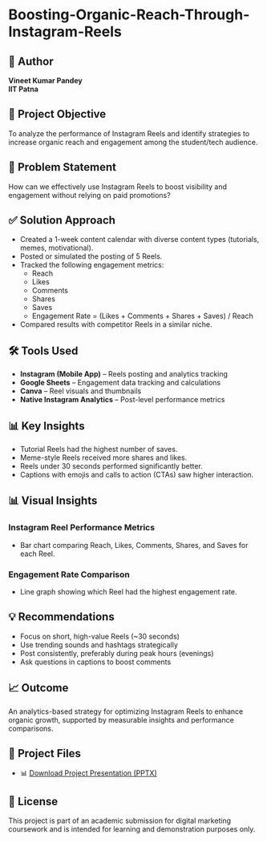 # Boosting-Organic-Reach-Through-Instagram-Reels

## 👤 Author
**Vineet Kumar Pandey**  
**IIT Patna**

## 📌 Project Objective
To analyze the performance of Instagram Reels and identify strategies to increase organic reach and engagement among the student/tech audience.

## 🧠 Problem Statement
How can we effectively use Instagram Reels to boost visibility and engagement without relying on paid promotions?

## ✅ Solution Approach
- Created a 1-week content calendar with diverse content types (tutorials, memes, motivational).
- Posted or simulated the posting of 5 Reels.
- Tracked the following engagement metrics:
  - Reach
  - Likes
  - Comments
  - Shares
  - Saves
  - Engagement Rate = (Likes + Comments + Shares + Saves) / Reach
- Compared results with competitor Reels in a similar niche.

## 🛠 Tools Used
- **Instagram (Mobile App)** – Reels posting and analytics tracking  
- **Google Sheets** – Engagement data tracking and calculations  
- **Canva** – Reel visuals and thumbnails  
- **Native Instagram Analytics** – Post-level performance metrics  

## 📊 Key Insights
- Tutorial Reels had the highest number of saves.
- Meme-style Reels received more shares and likes.
- Reels under 30 seconds performed significantly better.
- Captions with emojis and calls to action (CTAs) saw higher interaction.
  
## 📊 Visual Insights

### Instagram Reel Performance Metrics
- Bar chart comparing Reach, Likes, Comments, Shares, and Saves for each Reel.

### Engagement Rate Comparison
- Line graph showing which Reel had the highest engagement rate.
## 💡 Recommendations
- Focus on short, high-value Reels (~30 seconds)
- Use trending sounds and hashtags strategically
- Post consistently, preferably during peak hours (evenings)
- Ask questions in captions to boost comments

## 📈 Outcome
An analytics-based strategy for optimizing Instagram Reels to enhance organic growth, supported by measurable insights and performance comparisons.

## 📁 Project Files
- 📊 [Download Project Presentation (PPTX)](https://drive.google.com/drive/folders/1rhcZDYhCziaQ8c8lGOIhrcQgTHx6B8jU?usp=sharing)  

## 🔗 License
This project is part of an academic submission for digital marketing coursework and is intended for learning and demonstration purposes only.
